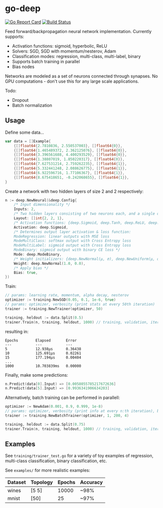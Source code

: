 # go-deep
[![Go Report Card](https://goreportcard.com/badge/github.com/patrikeh/go-deep)](https://goreportcard.com/report/github.com/patrikeh/go-deep)
[![Build Status](https://travis-ci.org/patrikeh/go-deep.svg?branch=master)](https://travis-ci.org/patrikeh/go-deep)

Feed forward/backpropagation neural network implementation. Currently supports:

- Activation functions: sigmoid, hyperbolic, ReLU
- Solvers: SGD, SGD with momentum/nesterov, Adam
- Classification modes: regression, multi-class, multi-label, binary
- Supports batch training in parallel
- Bias nodes

Networks are modeled as a set of neurons connected through synapses. No GPU computations - don't use this for any large scale applications.

Todo:
- Dropout
- Batch normalization

## Usage
Define some data...
```go
var data = []Example{
	{[]float64{2.7810836, 2.550537003}, []float64{0}},
	{[]float64{1.465489372, 2.362125076}, []float64{0}},
	{[]float64{3.396561688, 4.400293529}, []float64{0}},
	{[]float64{1.38807019, 1.850220317}, []float64{0}},
	{[]float64{7.627531214, 2.759262235}, []float64{1}},
	{[]float64{5.332441248, 2.088626775}, []float64{1}},
	{[]float64{6.922596716, 1.77106367}, []float64{1}},
	{[]float64{8.675418651, -0.242068655}, []float64{1}},
}
```

Create a network with two hidden layers of size 2 and 2 respectively:
```go
n := deep.NewNeural(&deep.Config{
	/* Input dimensionality */
	Inputs: 2,
	/* Two hidden layers consisting of two neurons each, and a single output */
	Layout: []int{2, 2, 1},
	/* Activation functions: {deep.Sigmoid, deep.Tanh, deep.ReLU, deep.Linear} */
	Activation: deep.Sigmoid,
	/* Determines output layer activation & loss function: 
	ModeRegression: linear outputs with MSE loss
	ModeMultiClass: softmax output with Cross Entropy loss
	ModeMultiLabel: sigmoid output with Cross Entropy loss
	ModeBinary: sigmoid output with binary CE loss */
	Mode: deep.ModeBinary,
	/* Weight initializers: {deep.NewNormal(μ, σ), deep.NewUniform(μ, σ)} */
	Weight: deep.NewNormal(1.0, 0.0),
	/* Apply bias */
	Bias: true,
})
```
Train:
```go
// params: learning rate, momentum, alpha decay, nesterov
optimizer := training.NewSGD(0.05, 0.1, 1e-6, true)
// params: optimizer, verbosity (print stats at every 50th iteration)
trainer := training.NewTrainer(optimizer, 50)

training, heldout := data.Split(0.5)
trainer.Train(n, training, heldout, 1000) // training, validation, iterations
```
resulting in:
```
Epochs        Elapsed       Error         
---           ---           ---           
5             12.938µs      0.36438       
10            125.691µs     0.02261       
15            177.194µs     0.00404       
...     
1000          10.703839ms   0.00000       
```
Finally, make some predictions:
```go
n.Predict(data[0].Input) => [0.0058055785217672636]
n.Predict(data[5].Input) => [0.9936341906634203]
```

Alternatively, batch training can be performed in parallell:
```go
optimizer := NewAdam(0.001, 0.9, 0.999, 1e-8)
// params: optimizer, verbosity (print info at every n:th iteration), batch-size, number of workers
trainer := training.NewBatchTrainer(optimizer, 1, 200, 4)

training, heldout := data.Split(0.75)
trainer.Train(n, training, heldout, 1000) // training, validation, iterations
```

## Examples
See ```training/trainer_test.go``` for a variety of toy examples of regression, multi-class classification, binary classification, etc.

See ```examples/``` for more realistic examples:

| Dataset | Topology | Epochs | Accuracy |
| --- | --- | --- | --- |
| wines | [5 5] | 10000 | ~98% |
| mnist | [50] | 25 | ~97% |
